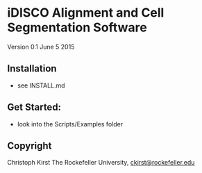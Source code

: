 iDISCO Alignment and Cell Segmentation Software
===============================================

Version 0.1
June 5 2015


Installation
------------

   - see INSTALL.md


Get Started:
------------
   - look into the Scripts/Examples folder 



Copyright
---------

Christoph Kirst
The Rockefeller University, 
ckirst@rockefeller.edu


